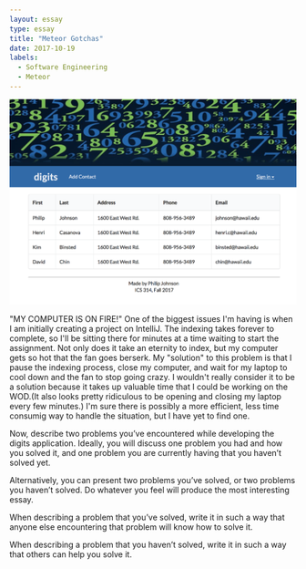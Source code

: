 ```yaml
---
layout: essay
type: essay
title: "Meteor Gotchas"
date: 2017-10-19
labels:
  - Software Engineering
  - Meteor
---
```


<img class="ui image" src="/digits.png"> 

"MY COMPUTER IS ON FIRE!"
One of the biggest issues I'm having is when I am initially creating a project on IntelliJ. The indexing takes forever to complete, so I'll be sitting there for minutes at a time waiting to start the assignment. Not only does it take an eternity to index, but my computer gets so hot that the fan goes berserk. My "solution" to this problem is that I pause the indexing process, close my computer, and wait for my laptop to cool down and the fan to stop going crazy. I wouldn't really consider it to be a solution because it takes up valuable time that I could be working on the WOD.(It also looks pretty ridiculous to be opening and closing my laptop every few minutes.) I'm sure there is possibly a more efficient, less time consumig way to handle the situation, but I have yet to find one. 



Now, describe two problems you’ve encountered while developing the digits application. Ideally, you will discuss one problem you had and how you solved it, and one problem you are currently having that you haven’t solved yet.

Alternatively, you can present two problems you’ve solved, or two problems you haven’t solved. Do whatever you feel will produce the most interesting essay.

When describing a problem that you’ve solved, write it in such a way that anyone else encountering that problem will know how to solve it.

When describing a problem that you haven’t solved, write it in such a way that others can help you solve it.
